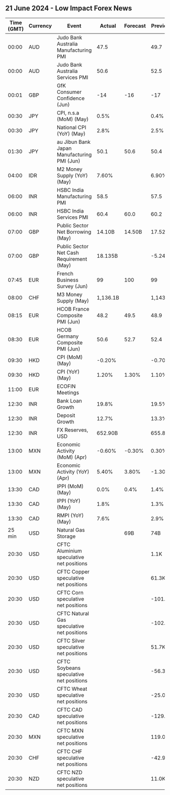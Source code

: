 ## 21 June 2024 - Low Impact Forex News

| Time (GMT) | Currency | Event | Actual | Forecast | Previous |
|------|----------|-------|--------|----------|----------|
| 00:00 | AUD | Judo Bank Australia Manufacturing PMI | 47.5 |  | 49.7 |
| 00:00 | AUD | Judo Bank Australia Services PMI | 50.6 |  | 52.5 |
| 00:01 | GBP | GfK Consumer Confidence (Jun) | -14 | -16 | -17 |
| 00:30 | JPY | CPI, n.s.a (MoM) (May) | 0.5% |  | 0.4% |
| 00:30 | JPY | National CPI (YoY) (May) | 2.8% |  | 2.5% |
| 01:30 | JPY | au Jibun Bank Japan Manufacturing PMI (Jun) | 50.1 | 50.6 | 50.4 |
| 04:00 | IDR | M2 Money Supply (YoY) (May) | 7.60% |  | 6.90% |
| 06:00 | INR | HSBC India Manufacturing PMI | 58.5 |  | 57.5 |
| 06:00 | INR | HSBC India Services PMI | 60.4 | 60.0 | 60.2 |
| 07:00 | GBP | Public Sector Net Borrowing (May) | 14.10B | 14.50B | 17.52B |
| 07:00 | GBP | Public Sector Net Cash Requirement (May) | 18.135B |  | -5.249B |
| 07:45 | EUR | French Business Survey (Jun) | 99 | 100 | 99 |
| 08:00 | CHF | M3 Money Supply (May) | 1,136.1B |  | 1,143.5B |
| 08:15 | EUR | HCOB France Composite PMI (Jun) | 48.2 | 49.5 | 48.9 |
| 08:30 | EUR | HCOB Germany Composite PMI (Jun) | 50.6 | 52.7 | 52.4 |
| 09:30 | HKD | CPI (MoM) (May) | -0.20% |  | -0.70% |
| 09:30 | HKD | CPI (YoY) (May) | 1.20% | 1.30% | 1.10% |
| 11:00 | EUR | ECOFIN Meetings |  |  |  |
| 12:30 | INR | Bank Loan Growth | 19.8% |  | 19.5% |
| 12:30 | INR | Deposit Growth | 12.7% |  | 13.3% |
| 12:30 | INR | FX Reserves, USD | 652.90B |  | 655.82B |
| 13:00 | MXN | Economic Activity (MoM) (Apr) | -0.60% | -0.30% | 0.30% |
| 13:00 | MXN | Economic Activity (YoY) (Apr) | 5.40% | 3.80% | -1.30% |
| 13:30 | CAD | IPPI (MoM) (May) | 0.0% | 0.4% | 1.4% |
| 13:30 | CAD | IPPI (YoY) (May) | 1.8% |  | 1.3% |
| 13:30 | CAD | RMPI (YoY) (May) | 7.6% |  | 2.9% |
| 25 min | USD | Natural Gas Storage |  | 69B | 74B |
| 20:30 | USD | CFTC Aluminium speculative net positions |  |  | 1.1K |
| 20:30 | USD | CFTC Copper speculative net positions |  |  | 61.3K |
| 20:30 | USD | CFTC Corn speculative net positions |  |  | -101.0K |
| 20:30 | USD | CFTC Natural Gas speculative net positions |  |  | -102.8K |
| 20:30 | USD | CFTC Silver speculative net positions |  |  | 51.7K |
| 20:30 | USD | CFTC Soybeans speculative net positions |  |  | -56.3K |
| 20:30 | USD | CFTC Wheat speculative net positions |  |  | -25.0K |
| 20:30 | CAD | CFTC CAD speculative net positions |  |  | -129.5K |
| 20:30 | MXN | CFTC MXN speculative net positions |  |  | 119.0K |
| 20:30 | CHF | CFTC CHF speculative net positions |  |  | -42.9K |
| 20:30 | NZD | CFTC NZD speculative net positions |  |  | 11.0K |
